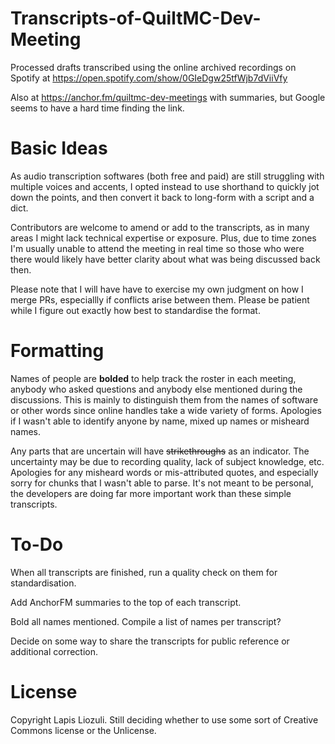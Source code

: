 # Transcripts-of-QuiltMC-Dev-Meeting

Processed drafts transcribed using the online archived recordings on Spotify at https://open.spotify.com/show/0GIeDgw25tfWjb7dViiVfy

Also at https://anchor.fm/quiltmc-dev-meetings with summaries, but Google seems to have a hard time finding the link.

# Basic Ideas

As audio transcription softwares (both free and paid) are still struggling with multiple voices and accents, I opted instead to use shorthand to quickly jot down the points, and then convert it back to long-form with a script and a dict.

Contributors are welcome to amend or add to the transcripts, as in many areas I might lack technical expertise or exposure. Plus, due to time zones I'm usually unable to attend the meeting in real time so those who were there would likely have better clarity about what was being discussed back then.

Please note that I will have have to exercise my own judgment on how I merge PRs, especiallly if conflicts arise between them. Please be patient while I figure out exactly how best to standardise the format.

# Formatting

Names of people are **bolded** to help track the roster in each meeting, anybody who asked questions and anybody else mentioned during the discussions. This is mainly to distinguish them from the names of software or other words since online handles take a wide variety of forms. Apologies if I wasn't able to identify anyone by name, mixed up names or misheard names.

Any parts that are uncertain will have ~~strikethroughs~~ as an indicator. The uncertainty may be due to recording quality, lack of subject knowledge, etc. Apologies for any misheard words or mis-attributed quotes, and especially sorry for chunks that I wasn't able to parse. It's not meant to be personal, the developers are doing far more important work than these simple transcripts.

# To-Do

When all transcripts are finished, run a quality check on them for standardisation.

Add AnchorFM summaries to the top of each transcript.

Bold all names mentioned. Compile a list of names per transcript?

Decide on some way to share the transcripts for public reference or additional correction.

# License

Copyright Lapis Liozuli. Still deciding whether to use some sort of Creative Commons license or the Unlicense.
